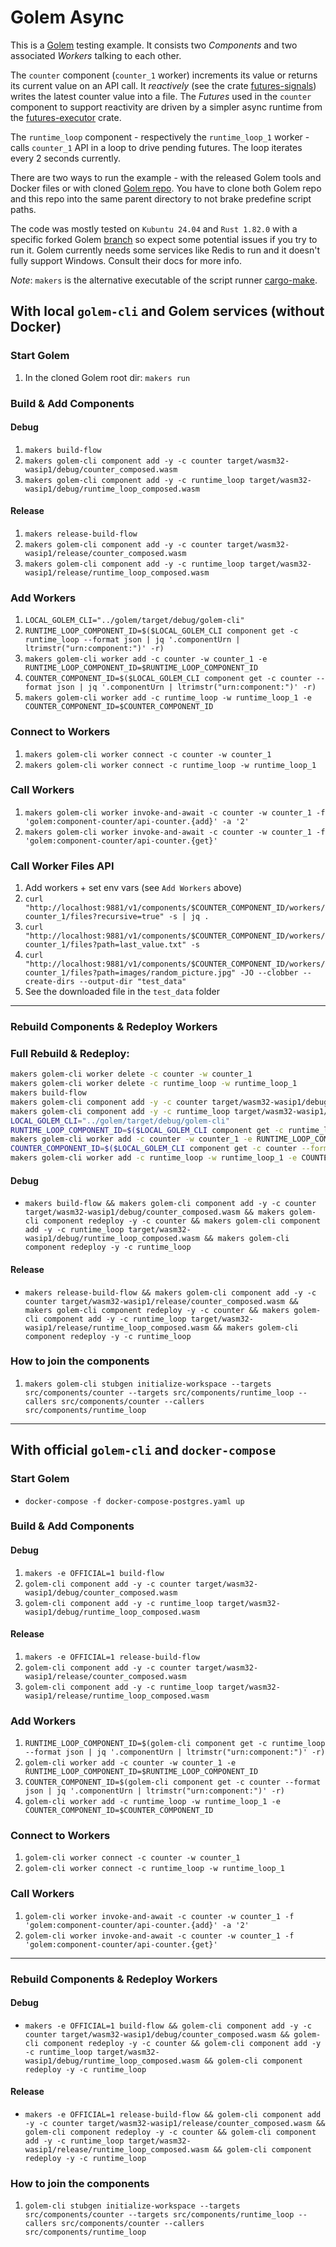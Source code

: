 # Golem Async

This is a [Golem](https://www.golem.cloud/) testing example. It consists two _Components_ and two associated _Workers_ talking to each other. 

The `counter` component (`counter_1` worker) increments its value or returns its current value on an API call. It _reactively_ (see the crate [futures-signals](https://crates.io/crates/futures-signals)) writes the latest counter value into a file. The _Futures_ used in the `counter` component to support reactivity are driven by a simpler async runtime from the [futures-executor](https://crates.io/crates/futures-executor) crate.

The `runtime_loop` component - respectively the `runtime_loop_1` worker - calls `counter_1` API in a loop to drive pending futures. The loop iterates every 2 seconds currently.

There are two ways to run the example - with the released Golem tools and Docker files or with cloned [Golem repo](https://github.com/golemcloud/golem). You have to clone both Golem repo and this repo into the same parent directory to not brake predefine script paths.

The code was mostly tested on `Kubuntu 24.04` and `Rust 1.82.0` with a specific forked Golem [branch](https://github.com/MartinKavik/golem/tree/initial_file_system) so expect some potential issues if you try to run it. Golem currently needs some services like Redis to run and it doesn't fully support Windows. Consult their docs for more info.

_Note_: `makers` is the alternative executable of the script runner [cargo-make](https://crates.io/crates/cargo-make).

## With local `golem-cli` and Golem services (without Docker)

### Start Golem

1. In the cloned Golem root dir: `makers run`

### Build & Add Components

#### Debug
1. `makers build-flow`
2. `makers golem-cli component add -y -c counter target/wasm32-wasip1/debug/counter_composed.wasm`
3. `makers golem-cli component add -y -c runtime_loop target/wasm32-wasip1/debug/runtime_loop_composed.wasm`

#### Release
1. `makers release-build-flow`
2. `makers golem-cli component add -y -c counter target/wasm32-wasip1/release/counter_composed.wasm`
3. `makers golem-cli component add -y -c runtime_loop target/wasm32-wasip1/release/runtime_loop_composed.wasm`

### Add Workers

1. `LOCAL_GOLEM_CLI="../golem/target/debug/golem-cli"`
2. `RUNTIME_LOOP_COMPONENT_ID=$($LOCAL_GOLEM_CLI component get -c runtime_loop --format json | jq '.componentUrn | ltrimstr("urn:component:")' -r)`
3. `makers golem-cli worker add -c counter -w counter_1 -e RUNTIME_LOOP_COMPONENT_ID=$RUNTIME_LOOP_COMPONENT_ID`
4. `COUNTER_COMPONENT_ID=$($LOCAL_GOLEM_CLI component get -c counter --format json | jq '.componentUrn | ltrimstr("urn:component:")' -r)`
5. `makers golem-cli worker add -c runtime_loop -w runtime_loop_1 -e COUNTER_COMPONENT_ID=$COUNTER_COMPONENT_ID`

### Connect to Workers

1. `makers golem-cli worker connect -c counter -w counter_1`
2. `makers golem-cli worker connect -c runtime_loop -w runtime_loop_1`

### Call Workers

1. `makers golem-cli worker invoke-and-await -c counter -w counter_1 -f 'golem:component-counter/api-counter.{add}' -a '2'`
2. `makers golem-cli worker invoke-and-await -c counter -w counter_1 -f 'golem:component-counter/api-counter.{get}'`

### Call Worker Files API

1. Add workers + set env vars (see `Add Workers` above)
2. `curl "http://localhost:9881/v1/components/$COUNTER_COMPONENT_ID/workers/counter_1/files?recursive=true" -s | jq .`
3. `curl "http://localhost:9881/v1/components/$COUNTER_COMPONENT_ID/workers/counter_1/files?path=last_value.txt" -s`
4. `curl "http://localhost:9881/v1/components/$COUNTER_COMPONENT_ID/workers/counter_1/files?path=images/random_picture.jpg" -JO --clobber --create-dirs --output-dir "test_data"`
5. See the downloaded file in the `test_data` folder

---

### Rebuild Components & Redeploy Workers

### Full Rebuild & Redeploy:

```bash
makers golem-cli worker delete -c counter -w counter_1 
makers golem-cli worker delete -c runtime_loop -w runtime_loop_1 
makers build-flow
makers golem-cli component add -y -c counter target/wasm32-wasip1/debug/counter_composed.wasm
makers golem-cli component add -y -c runtime_loop target/wasm32-wasip1/debug/runtime_loop_composed.wasm
LOCAL_GOLEM_CLI="../golem/target/debug/golem-cli"
RUNTIME_LOOP_COMPONENT_ID=$($LOCAL_GOLEM_CLI component get -c runtime_loop --format json | jq '.componentUrn | ltrimstr("urn:component:")' -r)
makers golem-cli worker add -c counter -w counter_1 -e RUNTIME_LOOP_COMPONENT_ID=$RUNTIME_LOOP_COMPONENT_ID
COUNTER_COMPONENT_ID=$($LOCAL_GOLEM_CLI component get -c counter --format json | jq '.componentUrn | ltrimstr("urn:component:")' -r)
makers golem-cli worker add -c runtime_loop -w runtime_loop_1 -e COUNTER_COMPONENT_ID=$COUNTER_COMPONENT_ID
```

#### Debug

- `makers build-flow && makers golem-cli component add -y -c counter target/wasm32-wasip1/debug/counter_composed.wasm && makers golem-cli component redeploy -y -c counter && makers golem-cli component add -y -c runtime_loop target/wasm32-wasip1/debug/runtime_loop_composed.wasm && makers golem-cli component redeploy -y -c runtime_loop`

#### Release

- `makers release-build-flow && makers golem-cli component add -y -c counter target/wasm32-wasip1/release/counter_composed.wasm && makers golem-cli component redeploy -y -c counter && makers golem-cli component add -y -c runtime_loop target/wasm32-wasip1/release/runtime_loop_composed.wasm && makers golem-cli component redeploy -y -c runtime_loop`

### How to join the components

1. `makers golem-cli stubgen initialize-workspace --targets src/components/counter --targets src/components/runtime_loop --callers src/components/counter --callers src/components/runtime_loop`

---

## With official `golem-cli` and `docker-compose`

### Start Golem

- `docker-compose -f docker-compose-postgres.yaml up`

### Build & Add Components

#### Debug
1. `makers -e OFFICIAL=1 build-flow`
2. `golem-cli component add -y -c counter target/wasm32-wasip1/debug/counter_composed.wasm`
3. `golem-cli component add -y -c runtime_loop target/wasm32-wasip1/debug/runtime_loop_composed.wasm`

#### Release
1. `makers -e OFFICIAL=1 release-build-flow`
2. `golem-cli component add -y -c counter target/wasm32-wasip1/release/counter_composed.wasm`
3. `golem-cli component add -y -c runtime_loop target/wasm32-wasip1/release/runtime_loop_composed.wasm`

### Add Workers

1. `RUNTIME_LOOP_COMPONENT_ID=$(golem-cli component get -c runtime_loop --format json | jq '.componentUrn | ltrimstr("urn:component:")' -r)`
2. `golem-cli worker add -c counter -w counter_1 -e RUNTIME_LOOP_COMPONENT_ID=$RUNTIME_LOOP_COMPONENT_ID`
3. `COUNTER_COMPONENT_ID=$(golem-cli component get -c counter --format json | jq '.componentUrn | ltrimstr("urn:component:")' -r)`
4. `golem-cli worker add -c runtime_loop -w runtime_loop_1 -e COUNTER_COMPONENT_ID=$COUNTER_COMPONENT_ID`

### Connect to Workers

1. `golem-cli worker connect -c counter -w counter_1`
2. `golem-cli worker connect -c runtime_loop -w runtime_loop_1`

### Call Workers

1. `golem-cli worker invoke-and-await -c counter -w counter_1 -f 'golem:component-counter/api-counter.{add}' -a '2'`
2. `golem-cli worker invoke-and-await -c counter -w counter_1 -f 'golem:component-counter/api-counter.{get}'`

---

### Rebuild Components & Redeploy Workers

#### Debug

- `makers -e OFFICIAL=1 build-flow && golem-cli component add -y -c counter target/wasm32-wasip1/debug/counter_composed.wasm && golem-cli component redeploy -y -c counter && golem-cli component add -y -c runtime_loop target/wasm32-wasip1/debug/runtime_loop_composed.wasm && golem-cli component redeploy -y -c runtime_loop`

#### Release

- `makers -e OFFICIAL=1 release-build-flow && golem-cli component add -y -c counter target/wasm32-wasip1/release/counter_composed.wasm && golem-cli component redeploy -y -c counter && golem-cli component add -y -c runtime_loop target/wasm32-wasip1/release/runtime_loop_composed.wasm && golem-cli component redeploy -y -c runtime_loop`

### How to join the components

1. `golem-cli stubgen initialize-workspace --targets src/components/counter --targets src/components/runtime_loop --callers src/components/counter --callers src/components/runtime_loop`
